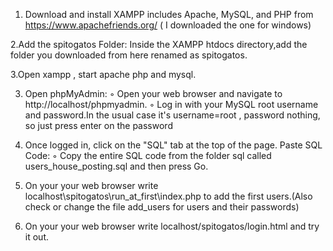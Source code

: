 1. Download and install XAMPP includes Apache, MySQL, and PHP  from https://www.apachefriends.org/ ( I downloaded the one for windows)


2.Add the spitogatos Folder: Inside the XAMPP htdocs directory,add the folder you downloaded from here renamed as spitogatos. 


3.Open xampp , start apache php and mysql.


3.   Open phpMyAdmin:
        ◦ Open your web browser and navigate to http://localhost/phpmyadmin.
        ◦ Log in with your MySQL root username and password.In the usual case it's username=root , password nothing, so just press enter on the password

4.  Once logged in, click on the "SQL" tab at the top of the page.
      Paste SQL Code:
        ◦ Copy the entire SQL code from the folder sql called users_house_posting.sql and then press Go.



5.   On your your web browser write localhost\spitogatos\run_at_first\index.php to add the first users.(Also check or change the file add_users for users and their passwords)

       

6.  On your your web browser write localhost/spitogatos/login.html and try it out.
